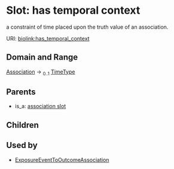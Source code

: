 
# Slot: has temporal context


a constraint of time placed upon the truth value of an association.

URI: [biolink:has_temporal_context](https://w3id.org/biolink/vocab/has_temporal_context)


## Domain and Range

[Association](Association.md) &#8594;  <sub>0..1</sub> [TimeType](types/TimeType.md)

## Parents

 *  is_a: [association slot](association_slot.md)

## Children


## Used by

 * [ExposureEventToOutcomeAssociation](ExposureEventToOutcomeAssociation.md)
